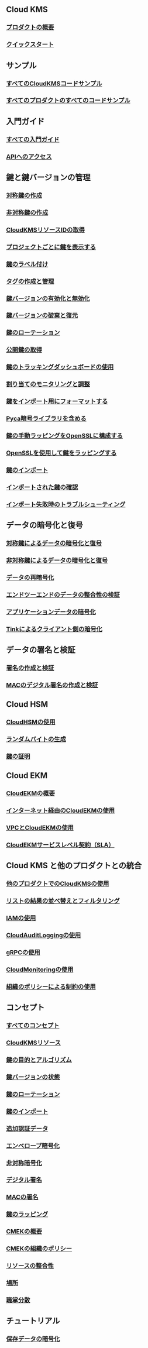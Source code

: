 ## Cloud KMS
### [プロダクトの概要](https://cloud.google.com/kms)
### [クイックスタート](https://cloud.google.com/kms/docs/create-encryption-keys)
## サンプル
### [すべてのCloudKMSコードサンプル](https://cloud.google.com/kms/docs/samples)
### [すべてのプロダクトのすべてのコードサンプル](https://cloud.google.com/docs/samples)
## 入門ガイド
### [すべての入門ガイド](https://cloud.google.com/kms/docs/how-tos)
### [APIへのアクセス](https://cloud.google.com/kms/docs/accessing-the-api)
## 鍵と鍵バージョンの管理
### [対称鍵の作成](https://cloud.google.com/kms/docs/creating-keys)
### [非対称鍵の作成](https://cloud.google.com/kms/docs/creating-asymmetric-keys)
### [CloudKMSリソースIDの取得](https://cloud.google.com/kms/docs/getting-resource-ids)
### [プロジェクトごとに鍵を表示する](https://cloud.google.com/kms/docs/key-dashboard)
### [鍵のラベル付け](https://cloud.google.com/kms/docs/creating-managing-labels)
### [タグの作成と管理](https://cloud.google.com/kms/docs/create-manage-tags)
### [鍵バージョンの有効化と無効化](https://cloud.google.com/kms/docs/enable-disable)
### [鍵バージョンの破棄と復元](https://cloud.google.com/kms/docs/destroy-restore)
### [鍵のローテーション](https://cloud.google.com/kms/docs/rotating-keys)
### [公開鍵の取得](https://cloud.google.com/kms/docs/retrieve-public-key)
### [鍵のトラッキングダッシュボードの使用](https://cloud.google.com/kms/docs/key-tracking-dashboard)
### [割り当てのモニタリングと調整](https://cloud.google.com/kms/docs/monitor-adjust-quotas)
### [鍵をインポート用にフォーマットする](https://cloud.google.com/kms/docs/formatting-keys-for-import)
### [Pyca暗号ライブラリを含める](https://cloud.google.com/kms/docs/crypto)
### [鍵の手動ラッピングをOpenSSLに構成する](https://cloud.google.com/kms/docs/configuring-openssl-for-manual-key-wrapping)
### [OpenSSLを使用して鍵をラッピングする](https://cloud.google.com/kms/docs/wrapping-a-key)
### [鍵のインポート](https://cloud.google.com/kms/docs/importing-a-key)
### [インポートされた鍵の確認](https://cloud.google.com/kms/docs/verifying-imported-key)
### [インポート失敗時のトラブルシューティング](https://cloud.google.com/kms/docs/troubleshooting-failed-imports)
## データの暗号化と復号
### [対称鍵によるデータの暗号化と復号](https://cloud.google.com/kms/docs/encrypt-decrypt)
### [非対称鍵によるデータの暗号化と復号](https://cloud.google.com/kms/docs/encrypt-decrypt-rsa)
### [データの再暗号化](https://cloud.google.com/kms/docs/re-encrypt-data)
### [エンドツーエンドのデータの整合性の検証](https://cloud.google.com/kms/docs/data-integrity-guidelines)
### [アプリケーションデータの暗号化](https://cloud.google.com/kms/docs/encrypting-application-data)
### [Tinkによるクライアント側の暗号化](https://cloud.google.com/kms/docs/client-side-encryption)
## データの署名と検証
### [署名の作成と検証](https://cloud.google.com/kms/docs/create-validate-signatures)
### [MACのデジタル署名の作成と検証](https://cloud.google.com/kms/docs/create-validate-mac-signatures)
## Cloud HSM
### [CloudHSMの使用](https://cloud.google.com/kms/docs/hsm)
### [ランダムバイトの生成](https://cloud.google.com/kms/docs/generate-random)
### [鍵の証明](https://cloud.google.com/kms/docs/attest-key)
## Cloud EKM
### [CloudEKMの概要](https://cloud.google.com/kms/docs/ekm)
### [インターネット経由のCloudEKMの使用](https://cloud.google.com/kms/docs/ekm-internet)
### [VPCとCloudEKMの使用](https://cloud.google.com/kms/docs/ekm-virtual-private-cloud)
### [CloudEKMサービスレベル契約（SLA）](https://cloud.google.com/ekm/sla)
## Cloud KMS と他のプロダクトとの統合
### [他のプロダクトでのCloudKMSの使用](https://cloud.google.com/kms/docs/using-other-products)
### [リストの結果の並べ替えとフィルタリング](https://cloud.google.com/kms/docs/sorting-and-filtering)
### [IAMの使用](https://cloud.google.com/kms/docs/iam)
### [CloudAuditLoggingの使用](https://cloud.google.com/kms/docs/audit-logging)
### [gRPCの使用](https://cloud.google.com/kms/docs/grpc)
### [CloudMonitoringの使用](https://cloud.google.com/kms/docs/monitoring)
### [組織のポリシーによる制約の使用](https://cloud.google.com/kms/docs/org-policy-constraints)
## コンセプト
### [すべてのコンセプト](https://cloud.google.com/kms/docs/concepts)
### [CloudKMSリソース](https://cloud.google.com/kms/docs/resource-hierarchy)
### [鍵の目的とアルゴリズム](https://cloud.google.com/kms/docs/algorithms)
### [鍵バージョンの状態](https://cloud.google.com/kms/docs/key-states)
### [鍵のローテーション](https://cloud.google.com/kms/docs/key-rotation)
### [鍵のインポート](https://cloud.google.com/kms/docs/key-import)
### [追加認証データ](https://cloud.google.com/kms/docs/additional-authenticated-data)
### [エンベロープ暗号化](https://cloud.google.com/kms/docs/envelope-encryption)
### [非対称暗号化](https://cloud.google.com/kms/docs/asymmetric-encryption)
### [デジタル署名](https://cloud.google.com/kms/docs/digital-signatures)
### [MACの署名](https://cloud.google.com/kms/docs/mac-signatures)
### [鍵のラッピング](https://cloud.google.com/kms/docs/key-wrapping)
### [CMEKの概要](https://cloud.google.com/kms/docs/cmek)
### [CMEKの組織のポリシー](https://cloud.google.com/kms/docs/cmek-org-policy)
### [リソースの整合性](https://cloud.google.com/kms/docs/consistency)
### [場所](https://cloud.google.com/kms/docs/locations)
### [職掌分散](https://cloud.google.com/kms/docs/separation-of-duties)
## チュートリアル
### [保存データの暗号化](https://codelabs.developers.google.com/codelabs/encrypt-and-decrypt-data-with-cloud-kms)